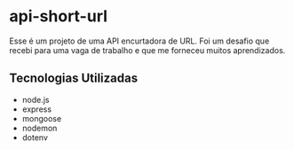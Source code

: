 # api-short-url
<p>Esse é um projeto de uma API encurtadora de URL. Foi um desafio que recebi para uma vaga de trabalho e que me forneceu muitos aprendizados.</p>

## Tecnologias Utilizadas
<ul>
  <li>node.js</li>
  <li>express</li>
  <li>mongoose</li>
  <li>nodemon</li>
  <li>dotenv</li>
</ul>
